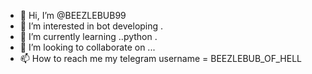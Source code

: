 - 👋 Hi, I’m @BEEZLEBUB99
- 👀 I’m interested in bot developing .
- 🌱 I’m currently learning ..python .
- 💞️ I’m looking to collaborate on ...
- 📫 How to reach me my telegram username =
BEEZLEBUB_OF_HELL

<!---
BEEZLEBUB99/BEEZLEBUB99 is a ✨ special ✨ repository because its `README.md` (this file) appears on your GitHub profile.
You can click the Preview link to take a look at your changes.
--->
